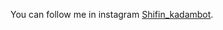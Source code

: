 You can follow me in instagram [Shifin_kadambot](http://instagram.com/shifin_kadambot?utm_source=qr).
